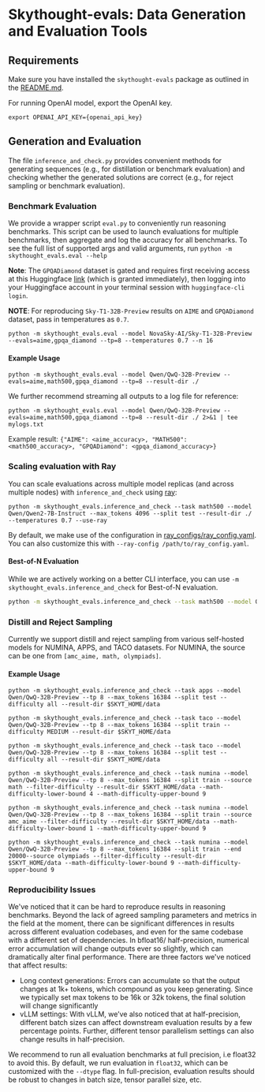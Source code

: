 # Skythought-evals: Data Generation and Evaluation Tools

## Requirements 

Make sure you have installed the `skythought-evals` package as outlined in the [README.md](../README.md).

For running OpenAI model, export the OpenAI key. 
```shell
export OPENAI_API_KEY={openai_api_key}
```

## Generation and Evaluation
The file `inference_and_check.py` provides convenient methods for generating sequences (e.g., for distillation or benchmark evaluation) and checking whether the generated solutions are correct (e.g., for reject sampling or benchmark evaluation).

### Benchmark Evaluation
We provide a wrapper script `eval.py` to conveniently run reasoning benchmarks. This script can be used to launch evaluations for multiple benchmarks, then aggregate and log the accuracy for all benchmarks.  To see the full list of supported args and valid arguments, run `python -m skythought_evals.eval --help`

**Note**: The `GPQADiamond` dataset is gated and requires first receiving access at this Huggingface [link](https://huggingface.co/datasets/Idavidrein/gpqa) (which is granted immediately), then logging into your Huggingface account in your terminal session with `huggingface-cli login`. 

**NOTE**: For reproducing `Sky-T1-32B-Preview` results on `AIME` and `GPQADiamond` dataset, pass in temperatures as `0.7`. 

```shell
python -m skythought_evals.eval --model NovaSky-AI/Sky-T1-32B-Preview --evals=aime,gpqa_diamond --tp=8 --temperatures 0.7 --n 16
```

#### Example Usage
```shell
python -m skythought_evals.eval --model Qwen/QwQ-32B-Preview --evals=aime,math500,gpqa_diamond --tp=8 --result-dir ./
```

We further recommend streaming all outputs to a log file for reference:

```shell
python -m skythought_evals.eval --model Qwen/QwQ-32B-Preview --evals=aime,math500,gpqa_diamond --tp=8 --result-dir ./ 2>&1 | tee mylogs.txt
```
    
Example result: `{"AIME": <aime_accuracy>, "MATH500": <math500_accuracy>, "GPQADiamond": <gpqa_diamond_accuracy>}` 

### Scaling evaluation with Ray

You can scale evaluations across multiple model replicas (and across multiple nodes) with `inference_and_check` using [ray](https://docs.ray.io):

```shell
python -m skythought_evals.inference_and_check --task math500 --model Qwen/Qwen2-7B-Instruct --max_tokens 4096 --split test --result-dir ./ --temperatures 0.7 --use-ray 
```

By default, we make use of the configuration in [ray_configs/ray_config.yaml](./ray_configs/ray_config.yaml). You can also customize this with `--ray-config /path/to/ray_config.yaml`. 

#### Best-of-N Evaluation

While we are actively working on a better CLI interface, you can use `-m skythought_evals.inference_and_check` for Best-of-N evaluation. 

```bash
python -m skythought_evals.inference_and_check --task math500 --model Qwen/Qwen2-7B-Instruct --tp 4 --max_tokens 4096 --split test --result-dir ./ --temperatures 0.7 --n 64
```

### Distill and Reject Sampling
Currently we support distill and reject sampling from various self-hosted models for NUMINA, APPS, and TACO datasets. For NUMINA, the source can be one from `[amc_aime, math, olympiads]`.
#### Example Usage

```shell
python -m skythought_evals.inference_and_check --task apps --model Qwen/QwQ-32B-Preview --tp 8 --max_tokens 16384 --split test --difficulty all --result-dir $SKYT_HOME/data

python -m skythought_evals.inference_and_check --task taco --model Qwen/QwQ-32B-Preview --tp 8 --max_tokens 16384 --split train --difficulty MEDIUM --result-dir $SKYT_HOME/data

python -m skythought_evals.inference_and_check --task taco --model Qwen/QwQ-32B-Preview --tp 8 --max_tokens 16384 --split test --difficulty all --result-dir $SKYT_HOME/data

python -m skythought_evals.inference_and_check --task numina --model Qwen/QwQ-32B-Preview --tp 8 --max_tokens 16384 --split train --source math --filter-difficulty --result-dir $SKYT_HOME/data --math-difficulty-lower-bound 4 --math-difficulty-upper-bound 9

python -m skythought_evals.inference_and_check --task numina --model Qwen/QwQ-32B-Preview --tp 8 --max_tokens 16384 --split train --source amc_aime --filter-difficulty --result-dir $SKYT_HOME/data --math-difficulty-lower-bound 1 --math-difficulty-upper-bound 9

python -m skythought_evals.inference_and_check --task numina --model Qwen/QwQ-32B-Preview --tp 8 --max_tokens 16384 --split train --end 20000--source olympiads --filter-difficulty --result-dir $SKYT_HOME/data --math-difficulty-lower-bound 9 --math-difficulty-upper-bound 9
```

### Reproducibility Issues


We've noticed that it can be hard to reproduce results in reasoning benchmarks. Beyond the lack of agreed sampling parameters and metrics in the field at the moment, there can be significant differences in results across different evaluation codebases, and even for the same codebase with a different set of dependencies. In bfloat16/ half-precision, numerical error accumulation will change outputs ever so slightly, which can dramatically alter final performance. There are three factors we've noticed that affect results:

- Long context generations: Errors can accumulate so that the output changes at 1k+ tokens, which compound as you keep generating. Since we typically set max tokens to be 16k or 32k tokens, the final solution will change significantly
- vLLM settings:  With vLLM, we’ve also noticed that at half-precision, different batch sizes can affect downstream evaluation results by a few percentage points. Further, different tensor parallelism settings can also change results in half-precision.

 We recommend to run all evaluation benchmarks at full precision, i.e float32 to avoid this.  By default, we run evaluation in `float32`, which can be customized with the `--dtype` flag. In full-precision, evaluation results should be robust to changes in batch size, tensor parallel size, etc. 